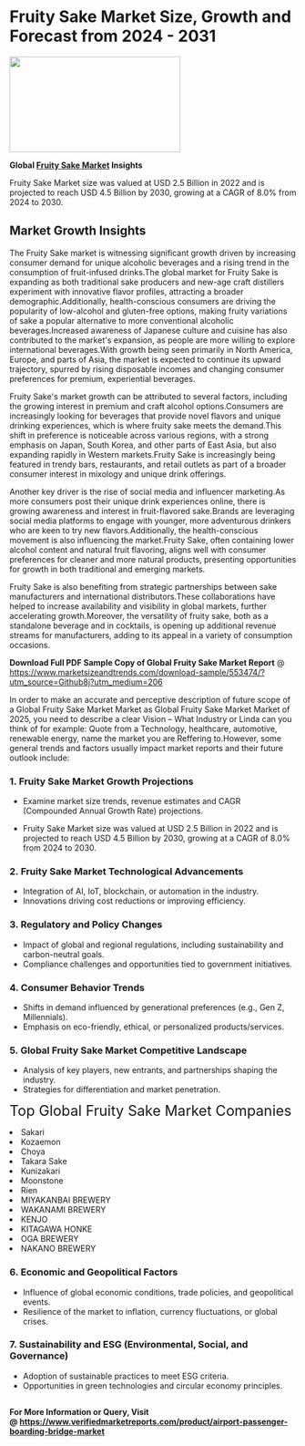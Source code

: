 <H1>Fruity Sake Market Size, Growth and Forecast from 2024 - 2031</H1><img class="aligncenter size-medium wp-image-584254" src="https://thirdeyenews.in/wp-content/uploads/2024/09/Global-Market-Research-300x168.jpeg" alt="" width="300" height="168" /><p><strong>Global&nbsp;<a href="https://www.marketsizeandtrends.com/download-sample/553474/?utm_source=Github8j?utm_medium=206">Fruity Sake Market</a> Insights</strong></p><p>Fruity Sake Market size was valued at USD 2.5 Billion in 2022 and is projected to reach USD 4.5 Billion by 2030, growing at a CAGR of 8.0% from 2024 to 2030.</p><p><h2>Market Growth Insights</h2> <p>The Fruity Sake market is witnessing significant growth driven by increasing consumer demand for unique alcoholic beverages and a rising trend in the consumption of fruit-infused drinks.The global market for Fruity Sake is expanding as both traditional sake producers and new-age craft distillers experiment with innovative flavor profiles, attracting a broader demographic.Additionally, health-conscious consumers are driving the popularity of low-alcohol and gluten-free options, making fruity variations of sake a popular alternative to more conventional alcoholic beverages.Increased awareness of Japanese culture and cuisine has also contributed to the market's expansion, as people are more willing to explore international beverages.With growth being seen primarily in North America, Europe, and parts of Asia, the market is expected to continue its upward trajectory, spurred by rising disposable incomes and changing consumer preferences for premium, experiential beverages.</p> <p>Fruity Sake's market growth can be attributed to several factors, including the growing interest in premium and craft alcohol options.Consumers are increasingly looking for beverages that provide novel flavors and unique drinking experiences, which is where fruity sake meets the demand.This shift in preference is noticeable across various regions, with a strong emphasis on Japan, South Korea, and other parts of East Asia, but also expanding rapidly in Western markets.Fruity Sake is increasingly being featured in trendy bars, restaurants, and retail outlets as part of a broader consumer interest in mixology and unique drink offerings.</p> <p>Another key driver is the rise of social media and influencer marketing.As more consumers post their unique drink experiences online, there is growing awareness and interest in fruit-flavored sake.Brands are leveraging social media platforms to engage with younger, more adventurous drinkers who are keen to try new flavors.Additionally, the health-conscious movement is also influencing the market.Fruity Sake, often containing lower alcohol content and natural fruit flavoring, aligns well with consumer preferences for cleaner and more natural products, presenting opportunities for growth in both traditional and emerging markets.</p> <p>Fruity Sake is also benefiting from strategic partnerships between sake manufacturers and international distributors.These collaborations have helped to increase availability and visibility in global markets, further accelerating growth.Moreover, the versatility of fruity sake, both as a standalone beverage and in cocktails, is opening up additional revenue streams for manufacturers, adding to its appeal in a variety of consumption occasions.</p> <p><span class=""><strong>Download Full PDF Sample Copy of Global Fruity Sake Market Report</strong> @ <a href="https://www.marketsizeandtrends.com/download-sample/553474/?utm_source=Github8j?utm_medium=206" target="_blank">https://www.marketsizeandtrends.com/download-sample/553474/?utm_source=Github8j?utm_medium=206</a></span></p><p>In order to make an accurate and perceptive description of future scope of a Global&nbsp;Fruity Sake Market Market as Global&nbsp;Fruity Sake Market Market of 2025, you need to describe a clear Vision &ndash; What Industry or Linda can you think of for example: Quote from a Technology, healthcare, automotive, renewable energy, name the market you are Reffering to.However, some general trends and factors usually impact market reports and their future outlook include:</p><h3>1.&nbsp;<strong>Fruity Sake Market Growth Projections</strong></h3><ul><li>Examine market size trends, revenue estimates and CAGR (Compounded Annual Growth Rate) projections.</li><li><p>Fruity Sake Market size was valued at USD 2.5 Billion in 2022 and is projected to reach USD 4.5 Billion by 2030, growing at a CAGR of 8.0% from 2024 to 2030.</p></li></ul><h3>2.&nbsp;<strong>Fruity Sake Market Technological Advancements</strong></h3><ul><li>Integration of AI, IoT, blockchain, or automation in the industry.</li><li>Innovations driving cost reductions or improving efficiency.</li></ul><h3>3.&nbsp;<strong>Regulatory and Policy Changes</strong></h3><ul><li>Impact of global and regional regulations, including sustainability and carbon-neutral goals.</li><li>Compliance challenges and opportunities tied to government initiatives.</li></ul><h3>4.&nbsp;<strong>Consumer Behavior Trends</strong></h3><ul><li>Shifts in demand influenced by generational preferences (e.g., Gen Z, Millennials).</li><li>Emphasis on eco-friendly, ethical, or personalized products/services.</li></ul><h3>5.&nbsp;<strong>Global Fruity Sake Market Competitive Landscape</strong></h3><ul><li>Analysis of key players, new entrants, and partnerships shaping the industry.</li><li>Strategies for differentiation and market penetration.</li></ul><p data-pm-slice="1 1 []"><span style="color: inherit; font-family: inherit; font-size: 25px;">Top Global Fruity Sake Market Companies</span></p><div class="" data-test-id=""><p><li>Sakari</li><li> Kozaemon</li><li> Choya</li><li> Takara Sake</li><li> Kunizakari</li><li> Moonstone</li><li> Rien</li><li> MIYAKANBAI BREWERY</li><li> WAKANAMI BREWERY</li><li> KENJO</li><li> KITAGAWA HONKE</li><li> OGA BREWERY</li><li> NAKANO BREWERY</li></p></div><h3>6.&nbsp;<strong>Economic and Geopolitical Factors</strong></h3><ul><li>Influence of global economic conditions, trade policies, and geopolitical events.</li><li>Resilience of the market to inflation, currency fluctuations, or global crises.</li></ul><h3>7.&nbsp;<strong>Sustainability and ESG (Environmental, Social, and Governance)</strong></h3><ul><li>Adoption of sustainable practices to meet ESG criteria.</li><li>Opportunities in green technologies and circular economy principles.</li></ul><h2><strong style="font-size: 14px;">For More Information or Query, Visit @&nbsp;</strong><a style="background-color: #ffffff; font-size: 14px;" href="https://www.marketsizeandtrends.com/report/fruity-sake-market/" target="_blank">https://www.verifiedmarketreports.com/product/airport-passenger-boarding-bridge-market</a></h2>